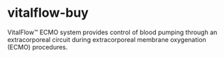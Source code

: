 # vitalflow-buy
VitalFlow™ ECMO system provides control of blood pumping through an extracorporeal circuit during extracorporeal membrane oxygenation (ECMO) procedures.
